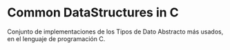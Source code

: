 # Common DataStructures in C
 Conjunto de implementaciones de los Tipos de Dato Abstracto más usados, en el lenguaje de programación C.
